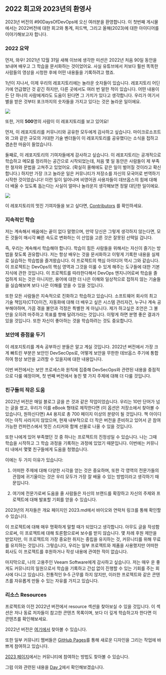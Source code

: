 ## 2022 회고와 2023년의 환영사

2023년 버전의 #90DaysOfDevOps에 오신 여러분을 환영합니다. 이 첫번째 게시물에서는 2022버전에 대한 회고와 통계, 피드백, 그리고 올해(2023)에 대한 아이디어를 이야기해보고자 합니다.

### 2022 요약

먼저, 와우! 2021년 12월 31일 새해 이브에 생각한 미션은 2022년 처음 90일 동안을 보내며 배우고 그 학습을 문서화하는 것이었어요. 사실 유튜브에서 저보다 훨씬 똑똑한 사람들의 영상을 시청한 후에 어떤 내용들을 기록하려고 했죠.

1년이 지나서, 이제 우리의 레포지토리에는 놀라운 숫자들이 있습니다. 레포지토리 어딘가에 언급했던 것 같긴 하지만, 다른 곳에서도 여러 번 말한 적이 있습니다. 어떤 내용이든 단 하나의 사람에게라도 도움이 된다면 그 가치가 있다고 생각합니다. 우리가 여기서 별을 받은 것부터 포크까지의 숫자들을 가지고 있다는 것은 놀라운 일이에요.

![](images/day01-1.jpg)

또한, 거의 **500**명의 사람이 이 레포지토리를 보고 있어요!

먼저, 이 레포지토리를 커뮤니티와 공유한 모두에게 감사하고 싶습니다. 마이크로소프트와 그와 같은 규모의 거대한 기술 벤더들이 이 레포지토리를 공유했다는 소식을 접하고 겸손한 마음이 들었습니다.

둘째로, 이 레포지토리의 기여자들에게 감사하고 싶습니다. 이 레포지토리는 공개적으로 학습하고 메모를 정리하는 공간으로 시작되었는데, 처음 몇 일 동안은 사람들이 제 부족한 철자와 문법을 고쳐주고 있었어요. (확실히 올해에도 같은 일이 벌어질 것이라고 확신합니다.) 하지만 가장 크고 놀라운 일은 커뮤니티가 저장소를 자신의 모국어로 번역하기 시작한 것이었습니다! 이런 일이 일어나며 비영어권 사용자들이 데브옵스의 힘에 대해 더 배울 수 있도록 돕는다는 사실이 얼마나 놀라운지 생각해보면 정말 대단한 일이에요.

![](images/day01-2.png)

이 레포지토리의 멋진 기여자들을 보고 싶다면, [Contributors](https://github.com/MichaelCade/90DaysOfDevOps/blob/main/Contributors.md) 를 확인하세요.

### 지속적인 학습

저는 계속해서 배움에는 끝이 없다 말했으며, 만약 당신은 그렇게 생각하지 않는다면, 모든 것들이 매시각 빠른 속도로 변화하는 이 산업을 고른 것은 잘못된 선택일 겁니다.

즉, 우리는 계속해서 학습해야 합니다. 학습이 힘든 사람들을 위해서는 자신이 즐기는 방법을 찾도록 권유합니다. 저는 항상 배우는 것을 문서화하고 이렇게 기록한 내용을 실제로 실습하는 학습법을 즐겨왔습니다. 이 프로젝트의 핵심 아이디어 역시 그와 같습니다. 이 프로젝트는 DevOps의 핵심 영역과 그것을 이룰 수 있게 해주는 도구들에 대한 기본 지식에 관한 것입니다. 이 프로젝트를 따라한다해서 DevOps 엔지니어로써 학습을 졸업하게 되는 것은 아니지만, 용어에 대한 더 나은 이해와 일상적으로 접하지 않는 기술들을 실습해보며 보다 나은 이해를 얻을 수 있을 것입니다.

또한 모든 사람들은 지속적으로 진화하고 학습하고 있습니다. 소프트웨어 회사의 최고 기술 책임자(CTO)이건, 자동화에 대해 더 배우고 싶은 시스템 관리자건, 누구나 계속 공부해야하며, 가끔 겪을 불안과 걱정은 특별한 게 아닙니다. 제가 하고싶은 조언은 그 불안을 오히려 마주하고 목표를 향해 달려가라는 것입니다. 이렇게 하면 분명 좋은 결과가 있을 것입니다. 또한 자신이 좋아하는 것을 학습하려는 것도 중요합니다.

### 보안에 중점을 두기

이 레포지토리를 계속 공부하신 분들은 알고 계실 것입니다. 2022년 버전에서 가장 크게 빠트린 부분은 보안인 DevSecOps로, 어떻게 보안을 무한한 데브옵스 주기에 통합하여 항상 보안을 고려할 수 있을지에 대한 내용입니다.

이번 버전에서는 보안 프로세스와 원칙에 집중해 DevSecOps와 관련된 내용을 중점적으로 다룰 예정이며, 첫 번째 버전에서 놓친 몇 가지 주제에 대해 더 다룰 것입니다.

### 친구들의 작은 도움

2022년 버전은 매일 블로그 글을 쓴 것과 같은 작업이었습니다. 우리는 10만 단어가 넘는 글을 썼고, 우리가 이를 eBook 형태로 제작한다면 (이 옵션은 저장소에서 찾아볼 수 있습니다, 원하신다면) A4 용지로 총 700 페이지 이상의 분량이 될 것입니다. 책 아이디어는 아직 사라지지 않았으며, 현재 내부적으로 더 작은 버전을 준비하고 있어서 곧 참여 가능한 컨퍼런스에서 멋진 스티커와 함께 선물로 나올 수 있을 것입니다.

또한 나에게 있어 부족했던 것 중 하나는 프로젝트의 진정성일 수 있습니다. 나는 그때 학습을 시작하고 그 학습 과정을 기록하는 과정에 있었기 때문입니다. 이번에는 커뮤니티 내에서 몇몇 친구들에게 도움을 청했습니다.

이에는 두 가지 이유가 있습니다:

1. 어떠한 주제에 대해 다양한 시각을 얻는 것은 중요하며, 또한 각 영역의 전문가들의 관점에 귀기울이는 것은 우리 모두가 가장 잘 배울 수 있는 방법이라고 생각하기 때문입니다.

2. 여기에 전문가로써 도움을 줄 사람들은 자신의 브랜드를 확장하고 자신의 주제와 프로젝트에 대해 발표할 기회를 얻을 수 있습니다.

2023년의 저자들은 개요 페이지인 2023.md에서 바이오와 연락처 링크를 통해 확인할 수 있습니다.

이 프로젝트에 대해 매우 명확하게 말할 때가 되었다고 생각합니다. 아무도 글을 작성함으로써, 이 프로젝트에 대해 토론함으로써 보수를 받지 않습니다. 몇 차례 후원 제안을 받았지만, 이 프로젝트의 가장 중요한 취지는 중립을 유지하는 것, 커뮤니티를 위해 무료를 유지하는 것입니다. 그렇습니다, 우리는 일부 프로젝트와 제품을 사용했지만 어떠한 회사도 이 프로젝트를 후원하거나 작성 내용에 관여한 적이 없습니다.

마지막으로, 나의 고용주인 Veeam Software에게 감사하고 싶습니다. 저는 매우 운 좋게도 커뮤니티의 일원으로서 학습을 기록하고 간섭 없이 진행할 수 있는 기회를 주는 회사에 다니고 있습니다. 전통적인 9-5 근무를 하지 않지만, 이러한 프로젝트와 같은 콘텐츠를 자유롭게 만들 수 있는 자유를 가지고 있습니다.

### 리소스 Resources

프로젝트와 이전 2022년 버전에서 resource 섹션을 찾아보실 수 있을 것입니다. 이 섹션은 저나 동료 저자들이 참고한 콘텐츠 목록이며, 보다 더 깊게 학습하고자 한다면 이 콘텐츠를 확인해보세요.

2022년 버전은 [여기에서](https://github.com/MichaelCade/90DaysOfDevOps/blob/main/2022.md) 찾아볼 수 있습니다.

또한 일부 커뮤니티 멤버들은 [GitHub Pages](https://www.90daysofdevops.com/#/)를 통해 새로운 디자인을 그리는 작업에 바쁘게 참여하고 있습니다.

[2023 페이지](https://www.90daysofdevops.com/#/2023)에서는 커뮤니티에 참여하는 방법도 찾아볼 수 있습니다.

그럼 이와 관련된 내용을 [Day 2](day02.md)에서 확인해보겠습니다.
